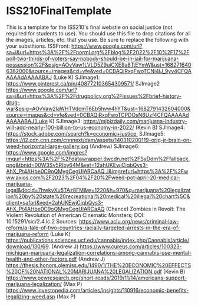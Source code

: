 # ISS210FinalTemplate
This is a template for the ISS210's final webstie on social justice (not required for students to use).
You should use this file to drop citations for all the images, articles, etc. that you use. 
Be sure to replace the following with your substitions.
ISSFront: https://www.google.com/url?sa=i&url=https%3A%2F%2Fnorml.org%2Fblog%2F2022%2F10%2F17%2Fpoll-two-thirds-of-voters-say-nobody-should-be-in-jail-for-marijuana-possession%2F&psig=AOvVaw1LVLD5Z9uiCXE8a8TtEYmW&ust=1682716406362000&source=images&cd=vfe&ved=0CBAQjRxqFwoTCNi4iJ_9yv4CFQAAAAAdAAAAABAJ (Luke K)
SJImage1: https://www.pinterest.ca/pin/408772103654309571/ 
SJImage2 https://www.google.com/url?sa=i&url=https%3A%2F%2Fdrugpolicy.org%2Fissues%2Fbrief-history-drug-war&psig=AOvVaw2laWHTVdcmT6Eb5hvw4hYT&ust=1682791432604000&source=images&cd=vfe&ved=0CBAQjRxqFwoTCPDOsN6Uzf4CFQAAAAAdAAAAABAJ(Luke K)
SJImage3: https://mjbizdaily.com/marijuana-industry-will-add-nearly-100-billion-to-us-economy-in-2022/ (Kevin B)
SJImage4: https://stock.adobe.com/search?k=economic+justice 
SJImage5: https://i2.cdn.cnn.com/cnnnext/dam/assets/140310200119-orig-jr-brain-on-weed-horizontal-large-gallery.jpg (Andrew)
SJImage6: https://www.google.com/imgres?imgurl=https%3A%2F%2Fdatawrapper.dwcdn.net%2FSyDdm%2Ffallback.png&tbnid=00W3Sv5RIby64M&vet=12ahUKEwjCiqbQys3-AhX_Pt4AHbe0C9oQMygCegUIARCaAQ..i&imgrefurl=https%3A%2F%2Fwww.axios.com%2F2023%2F04%2F20%2Fweed-pot-april-20-medical-marijuana-legal&docid=7hwkvXu5TAz8FM&w=1220&h=970&q=marijuana%20legalization%20by%20state%20recreational%20medical%20illegal%20chart%5C&client=safari&ved=2ahUKEwjCiqbQys3-AhX_Pt4AHbe0C9oQMygCegUIARCaAQ (Chance)
Zombies in Revolt: The Violent Revolution of American Cinematic Monsters; DOI: 10.15291/sic/2.4.lc.2 
Sources:
https://www.aclu.org/news/criminal-law-reform/a-tale-of-two-countries-racially-targeted-arrests-in-the-era-of-marijuana-reform (Luke K)
https://publications.sciences.ucf.edu/cannabis/index.php/Cannabis/article/download/130/69. (Andrew J)
https://www.cureus.com/articles/100323-michigan-marijuana-legalization-correlations-among-cannabis-use-mental-health-and-other-factors.pdf (Andrew J)
https://thesis.honors.olemiss.edu/1490/1/THE%20ECONOMIC%20EFFECTS%20OF%20NATIONAL%20MARIJUANA%20LEGALIZATION.pdf (Kevin B)
https://www.pewresearch.org/short-reads/2019/11/14/americans-support-marijuana-legalization/ (Max P)
https://www.investopedia.com/articles/insights/110916/economic-benefits-legalizing-weed.asp (Max P)

